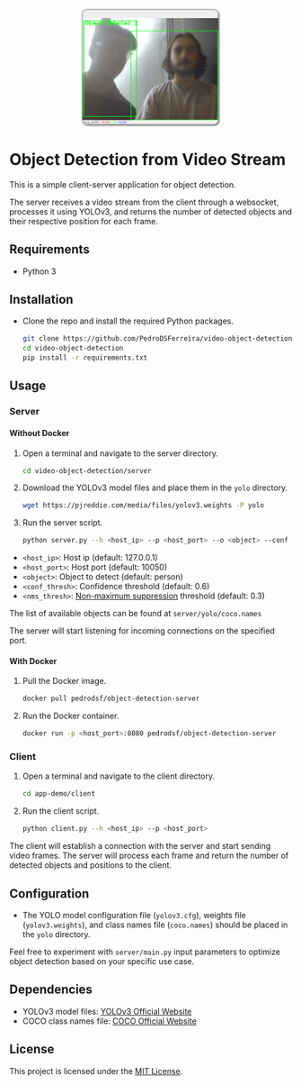 <div align="center">
  <img src="demo.png" align="center" style="width: 50%" />
</div>

# Object Detection from Video Stream

  This is a simple client-server application for object detection.
  
  The server receives a video stream from the client through a websocket, processes it using YOLOv3, and returns the number of detected objects and their respective position for each frame.

## Requirements

- Python 3

## Installation

- Clone the repo and install the required Python packages.

  ```bash
  git clone https://github.com/PedroDSFerreira/video-object-detection.git
  cd video-object-detection
  pip install -r requirements.txt
  ```

## Usage

### Server

#### Without Docker

1. Open a terminal and navigate to the server directory.

   ```bash
   cd video-object-detection/server
   ```

2. Download the YOLOv3 model files and place them in the `yolo` directory.

   ```bash
   wget https://pjreddie.com/media/files/yolov3.weights -P yolo
   ```

3. Run the server script.

   ```bash
   python server.py --h <host_ip> --p <host_port> --o <object> --conf <conf_thresh> --nms <nms_thresh>
   ```

- `<host_ip>`: Host ip (default: 127.0.0.1)
- `<host_port>`: Host port (default: 10050)
- `<object>`: Object to detect (default: person)
- `<conf_thresh>`: Confidence threshold (default: 0.6)
- `<nms_thresh>`: [Non-maximum suppression](https://medium.com/@BH_Chinmay/a-deep-dive-into-non-maximum-suppression-nms-understanding-the-math-behind-object-detection-765ff48392e5#:~:text=Non%2Dmaximum%20suppression%20(NMS),correspond%20to%20the%20detected%20objects.) threshold (default: 0.3)

The list of available objects can be found at `server/yolo/coco.names`

The server will start listening for incoming connections on the specified port.

#### With Docker

1. Pull the Docker image.

   ```bash
   docker pull pedrodsf/object-detection-server
   ```

2. Run the Docker container.

   ```bash
   docker run -p <host_port>:8080 pedrodsf/object-detection-server
   ```

### Client

1. Open a terminal and navigate to the client directory.

   ```bash
   cd app-demo/client
   ```

2. Run the client script.

   ```bash
   python client.py --h <host_ip> --p <host_port>
   ```

The client will establish a connection with the server and start sending video frames. The server will process each frame and return the number of detected objects and positions to the client.

## Configuration

- The YOLO model configuration file (`yolov3.cfg`), weights file (`yolov3.weights`), and class names file (`coco.names`) should be placed in the `yolo` directory.

Feel free to experiment with `server/main.py` input parameters to optimize object detection based on your specific use case.

## Dependencies

- YOLOv3 model files: [YOLOv3 Official Website](https://pjreddie.com/darknet/yolo/)
- COCO class names file: [COCO Official Website](https://cocodataset.org/#home)

## License

This project is licensed under the [MIT License](LICENSE).
